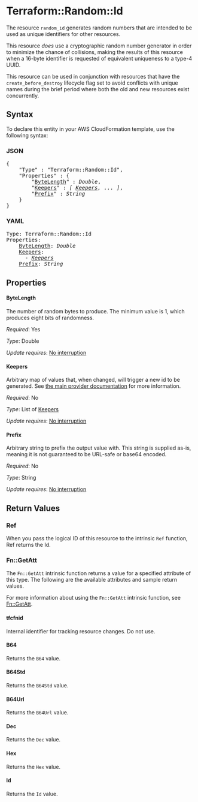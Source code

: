 # Terraform::Random::Id

The resource `random_id` generates random numbers that are intended to be
used as unique identifiers for other resources.

This resource *does* use a cryptographic random number generator in order
to minimize the chance of collisions, making the results of this resource
when a 16-byte identifier is requested of equivalent uniqueness to a
type-4 UUID.

This resource can be used in conjunction with resources that have
the `create_before_destroy` lifecycle flag set to avoid conflicts with
unique names during the brief period where both the old and new resources
exist concurrently.

## Syntax

To declare this entity in your AWS CloudFormation template, use the following syntax:

### JSON

<pre>
{
    "Type" : "Terraform::Random::Id",
    "Properties" : {
        "<a href="#bytelength" title="ByteLength">ByteLength</a>" : <i>Double</i>,
        "<a href="#keepers" title="Keepers">Keepers</a>" : <i>[ <a href="keepers.md">Keepers</a>, ... ]</i>,
        "<a href="#prefix" title="Prefix">Prefix</a>" : <i>String</i>
    }
}
</pre>

### YAML

<pre>
Type: Terraform::Random::Id
Properties:
    <a href="#bytelength" title="ByteLength">ByteLength</a>: <i>Double</i>
    <a href="#keepers" title="Keepers">Keepers</a>: <i>
      - <a href="keepers.md">Keepers</a></i>
    <a href="#prefix" title="Prefix">Prefix</a>: <i>String</i>
</pre>

## Properties

#### ByteLength

The number of random bytes to produce. The
minimum value is 1, which produces eight bits of randomness.

_Required_: Yes

_Type_: Double

_Update requires_: [No interruption](https://docs.aws.amazon.com/AWSCloudFormation/latest/UserGuide/using-cfn-updating-stacks-update-behaviors.html#update-no-interrupt)

#### Keepers

Arbitrary map of values that, when changed, will
trigger a new id to be generated. See
[the main provider documentation](../index.html) for more information.

_Required_: No

_Type_: List of <a href="keepers.md">Keepers</a>

_Update requires_: [No interruption](https://docs.aws.amazon.com/AWSCloudFormation/latest/UserGuide/using-cfn-updating-stacks-update-behaviors.html#update-no-interrupt)

#### Prefix

Arbitrary string to prefix the output value with. This
string is supplied as-is, meaning it is not guaranteed to be URL-safe or
base64 encoded.

_Required_: No

_Type_: String

_Update requires_: [No interruption](https://docs.aws.amazon.com/AWSCloudFormation/latest/UserGuide/using-cfn-updating-stacks-update-behaviors.html#update-no-interrupt)

## Return Values

### Ref

When you pass the logical ID of this resource to the intrinsic `Ref` function, Ref returns the Id.

### Fn::GetAtt

The `Fn::GetAtt` intrinsic function returns a value for a specified attribute of this type. The following are the available attributes and sample return values.

For more information about using the `Fn::GetAtt` intrinsic function, see [Fn::GetAtt](https://docs.aws.amazon.com/AWSCloudFormation/latest/UserGuide/intrinsic-function-reference-getatt.html).

#### tfcfnid

Internal identifier for tracking resource changes. Do not use.

#### B64

Returns the <code>B64</code> value.

#### B64Std

Returns the <code>B64Std</code> value.

#### B64Url

Returns the <code>B64Url</code> value.

#### Dec

Returns the <code>Dec</code> value.

#### Hex

Returns the <code>Hex</code> value.

#### Id

Returns the <code>Id</code> value.

